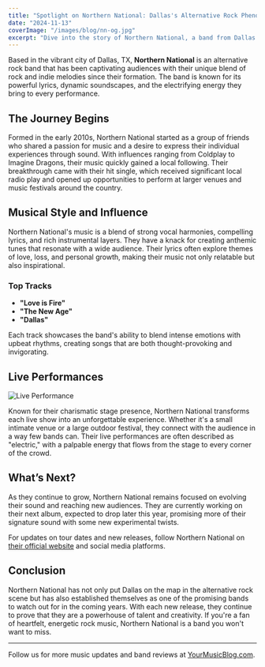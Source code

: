 ```yaml
---
title: "Spotlight on Northern National: Dallas's Alternative Rock Phenomenon"
date: "2024-11-13"
coverImage: "/images/blog/nn-og.jpg"
excerpt: "Dive into the story of Northern National, a band from Dallas that's making waves in the alternative rock scene with their unique sound and electrifying performances."
---
```


Based in the vibrant city of Dallas, TX, **Northern National** is an alternative rock band that has been captivating audiences with their unique blend of rock and indie melodies since their formation. The band is known for its powerful lyrics, dynamic soundscapes, and the electrifying energy they bring to every performance.

## The Journey Begins

Formed in the early 2010s, Northern National started as a group of friends who shared a passion for music and a desire to express their individual experiences through sound. With influences ranging from Coldplay to Imagine Dragons, their music quickly gained a local following. Their breakthrough came with their hit single, which received significant local radio play and opened up opportunities to perform at larger venues and music festivals around the country.

## Musical Style and Influence

Northern National's music is a blend of strong vocal harmonies, compelling lyrics, and rich instrumental layers. They have a knack for creating anthemic tunes that resonate with a wide audience. Their lyrics often explore themes of love, loss, and personal growth, making their music not only relatable but also inspirational.

### Top Tracks

- **"Love is Fire"**
- **"The New Age"**
- **"Dallas"**

Each track showcases the band's ability to blend intense emotions with upbeat rhythms, creating songs that are both thought-provoking and invigorating.

## Live Performances

![Live Performance](/images/blog/the-boys-show.jpeg)

Known for their charismatic stage presence, Northern National transforms each live show into an unforgettable experience. Whether it's a small intimate venue or a large outdoor festival, they connect with the audience in a way few bands can. Their live performances are often described as "electric," with a palpable energy that flows from the stage to every corner of the crowd.

## What’s Next?

As they continue to grow, Northern National remains focused on evolving their sound and reaching new audiences. They are currently working on their next album, expected to drop later this year, promising more of their signature sound with some new experimental twists.

For updates on tour dates and new releases, follow Northern National on [their official website](http://www.northernnationalmusic.com) and social media platforms.

## Conclusion

Northern National has not only put Dallas on the map in the alternative rock scene but has also established themselves as one of the promising bands to watch out for in the coming years. With each new release, they continue to prove that they are a powerhouse of talent and creativity. If you're a fan of heartfelt, energetic rock music, Northern National is a band you won't want to miss.

---
Follow us for more music updates and band reviews at [YourMusicBlog.com](http://yourmusicblog.com).
